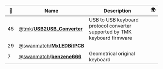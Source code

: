 |:star2: | Name | Description | 🌍|
|---|---|---|---|
|45|[@tmk](https://github.com/tmk)/[**USB2USB_Converter**](https://github.com/tmk/USB2USB_Converter)|USB to USB keyboard protocol converter supported by TMK keyboard firmware||
|29|[@swanmatch](https://github.com/swanmatch)/[**MxLEDBitPCB**](https://github.com/swanmatch/MxLEDBitPCB)|||
|7|[@swanmatch](https://github.com/swanmatch)/[**benzene666**](https://github.com/swanmatch/benzene666)|Geometrical original keyboard||

